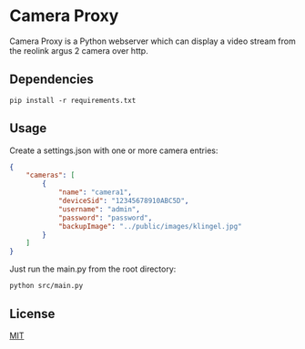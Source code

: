 # Camera Proxy

Camera Proxy is a Python webserver which can display a video stream from the reolink argus 2 camera over http.

## Dependencies

```console
pip install -r requirements.txt
```

## Usage

Create a settings.json with one or more camera entries:
```json
{
    "cameras": [
        {
            "name": "camera1",
            "deviceSid": "12345678910ABC5D",
            "username": "admin",
            "password": "password",
            "backupImage": "../public/images/klingel.jpg"
        }
    ]
}
```

Just run the main.py from the root directory:

```console
python src/main.py
```

## License
[MIT](license.txt)